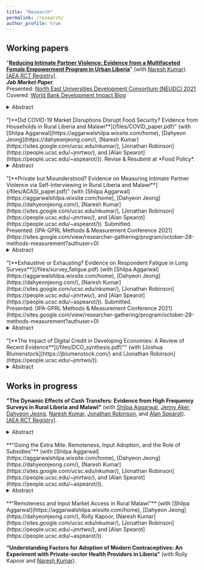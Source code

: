 ```yaml
---
title: "Research"
permalink: /research/
author_profile: true
---
```


<h2> Working papers </h2>

"[**Reducing Intimate Partner Violence: Evidence from a Multifaceted Female Empowerment Program in Urban Liberia**](/files/RC_paper.pdf)" (with [Naresh Kumar](https://sites.google.com/ucsc.edu/nkumar/)). [[AEA RCT Registry]](https://www.socialscienceregistry.org/trials/4488). <br/>
***Job Market Paper***. <br/>
Presented: [North East Universities Development Consortium (NEUDC) 2021](https://sites.google.com/view/neudc2021) <br/>
Covered: [World Bank Development Impact Blog](https://blogs.worldbank.org/impactevaluations/holistic-approach-tackling-intimate-partner-violence-among-marginalized-women) <br/>
<details> 
  <summary>Abstract</summary> 

  Intimate partner violence (IPV) is a global public health challenge associated with adverse health effects and economic costs to both survivors and society, but there is limited evidence on how it can be effectively prevented or reduced. Designing and evaluating interventions targeted at IPV is challenging because the underlying factors of IPV are so intertwined that it can be explained only by a variety of sociocultural factors in addition to personal and interpersonal elements. This paper evaluates a randomized controlled trial of a multifaceted female empowerment program in Monrovia, Liberia, where the baseline IPV prevalence is particularly high. The program intervention includes intensive psychosocial therapy and vocational skills training throughout a full year. About 12 months after program completion, we find the program significantly reduced the proportion of women who experienced emotional, physical, and sexual IPV by 10-26 percentage points (from control bases of 24-62 percent). While there are multiple pathways through which IPV could be impacted, one channel is that the business training was highly effective: labor supply increased by 37 percent and expenditure by 49 percent. While one focus of the program is psychological empowerment, we find positive but statistically insignificant effects on distress and happiness indices. We also find improvements in social norms around IPV: perceived justifiability of IPV reduced by 0.3 standard deviations. 
</details> 
<br/>
"[**Did COVID-19 Market Disruptions Disrupt Food Security? Evidence from Households in Rural Liberia and Malawi**](/files/COVID_paper.pdf)" (with [Shilpa Aggarwal](https://aggarwalshilpa.wixsite.com/home), [Dahyeon Jeong](https://dahyeonjeong.com/), [Naresh Kumar](https://sites.google.com/ucsc.edu/nkumar/), [Jonathan Robinson](https://people.ucsc.edu/~jmrtwo/), and [Alan Spearot](https://people.ucsc.edu/~aspearot/)). Revise & Resubmit at *Food Policy*. <br/>
<details>
  <summary>Abstract</summary>

  We use data collected from panel phone surveys to quantify the effect of market disruptions due to COVID-19 lockdowns on food security of households in rural Liberia and Malawi. We estimate effects using two distinct empirical approaches: (a) an event study around the date of the lockdowns (March to July 2020), and (b) a difference-in-differences analysis comparing the lockdown period in 2020 to the same months in 2021, which helps us control for any seasonal effects. In both countries, market activity was severely disrupted and we observe declines in expenditures. However, we find no evidence of declines in food security.
</details> 
<br/>
"[**Private but Misunderstood? Evidence on Measuring Intimate Partner Violence via Self-Interviewing in Rural Liberia and Malawi**](/files/ACASI_paper.pdf)" (with [Shilpa Aggarwal](https://aggarwalshilpa.wixsite.com/home), [Dahyeon Jeong](https://dahyeonjeong.com/), [Naresh Kumar](https://sites.google.com/ucsc.edu/nkumar/), [Jonathan Robinson](https://people.ucsc.edu/~jmrtwo/), and [Alan Spearot](https://people.ucsc.edu/~aspearot/)). Submitted. <br/>
Presented: [IPA-GPRL Methods & Measurement Conference 2021](https://sites.google.com/view/researcher-gathering/program/october-28-methods-measurement?authuser=0) <br/>
<details>
  <summary>Abstract</summary> 

  Women may under-report intimate partner violence (IPV) in surveys due to a variety of social and psychological factors. We conduct a measurement experiment in rural Liberia and Malawi in which women were asked IPV questions via either self-interviewing (SI), which does not require interaction with an enumerator, or face-to-face interviewing (FTFI) with an enumerator. We find that about a third of women incorrectly answer basic screening questions, and that SI generates placebo effects on innocuous questions. Because the probability of responding "yes" to any specific IPV question is less than 50%, and that IPV is typically reported as an index (reporting yes to at least one question in a category of violence), such misunderstanding will tend to *increase* IPV reporting. In Malawi, we find that SI dramatically increases reported IPV, with the incidence of any type of IPV increasing by 13 percentage points on a base of 20%; in Liberia, we find an insignificant and modest increase of 3 percentage points on a base of 39%. Our results suggest SI may spuriously increase reported IPV rates. 
</details> 
<br/>
"[**Exhaustive or Exhausting? Evidence on Respondent Fatigue in Long Surveys**](/files/survey_fatigue.pdf) (with [Shilpa Aggarwal](https://aggarwalshilpa.wixsite.com/home), [Dahyeon Jeong](https://dahyeonjeong.com/), [Naresh Kumar](https://sites.google.com/ucsc.edu/nkumar/), [Jonathan Robinson](https://people.ucsc.edu/~jmrtwo/), and [Alan Spearot](https://people.ucsc.edu/~aspearot/)). Submitted. <br/>
Presented: [IPA-GPRL Methods & Measurement Conference 2021](https://sites.google.com/view/researcher-gathering/program/october-28-methods-measurement?authuser=0) <br/>
<details>
  <summary>Abstract</summary> 

  Living standards measurement surveys require sustained attention for several hours. We quantify survey fatigue by randomizing the order of questions in in-person surveys (lasting 2.5 hours on average) fielded in an evaluation of cash transfers in rural Liberia and Malawi. An additional hour of survey time increases the probability that a respondent skips a question by 10-64%. Because skips are more common, the total monetary value of aggregated categories such as assets or expenditures declines as the survey goes on, and this effect is sizeable for some categories: for example, an extra hour of survey time lowers food expenditures by 25%. Evidence from a similar experiment within high-frequency phone surveys shows that the results are not driven by the respondents deliberately choosing to skip questions in order to hasten the end of the survey, suggesting that cognitive burden is the key driver of survey fatigue.
</details> 
<br/>
"[**The Impact of Digital Credit in Developing Economies: A Review of Recent Evidence**](/files/DCO_synthesis.pdf)"" (with [Joshua Blumenstock](https://jblumenstock.com/) and [Jonathan Robinson](https://people.ucsc.edu/~jmrtwo/)). <br/>
<details>
  <summary>Abstract</summary> 

  In recent years, a new generation of "digital credit" products have transformed the consumer lending landscape in many low- and middle-income countries. Offering short-term, high-interest loans via mobile phones or other digital platforms, these products have become wildly popular. This article reviews the small but emerging evidence on the welfare impacts of digital credit. These studies document very high rates of takeup -- well in excess of traditional microcredit -- despite the fact that customers often do not understand the terms of their loans. Overall, there is little evidence that access to credit has consistent positive impacts on borrower welfare, though two impact evaluations document positive effects on resilience and subjective well-being, respectively. No study finds statistically significant negative impacts of digital credit. 
</details>


<h2> Works in progress </h2>

**"The Dynamic Effects of Cash Transfers: Evidence from High Frequency Surveys in Rural Liberia and Malawi"** (with [Shilpa Aggarwal](https://aggarwalshilpa.wixsite.com/home), [Jenny Aker](https://sites.tufts.edu/jennyaker/), [Dahyeon Jeong](https://dahyeonjeong.com/), [Naresh Kumar](https://sites.google.com/ucsc.edu/nkumar/), [Jonathan Robinson](https://people.ucsc.edu/~jmrtwo/), and [Alan Spearot](https://people.ucsc.edu/~aspearot/)). [[AEA RCT Registry]](https://www.socialscienceregistry.org/trials/4869). <br/>
<details>
  <summary>Abstract</summary>

  We evaluate an unconditional cash transfer program implemented by the NGO GiveDirectly. We work in 600 rural villages in Liberia and Malawi, with half receiving transfers of $250-750 per household. We investigate cash effects on a host of household welfare outcomes. Our preliminary results show significant effects on most of our primary outcomes, about 18 months after households received their first transfers. We also examine the dynamic effects of cash transfers via monthly phone surveys over two years. We find that the effect of cash on household expenditures dissipates quickly. We also find that the effect on food security diminishes over time, though the effects are still significant two years later. 
</details>
<br/>
**"Going the Extra Mile: Remoteness, Input Adoption, and the Role of Subsidies"** (with [Shilpa Aggarwal](https://aggarwalshilpa.wixsite.com/home), [Dahyeon Jeong](https://dahyeonjeong.com/), [Naresh Kumar](https://sites.google.com/ucsc.edu/nkumar/), [Jonathan Robinson](https://people.ucsc.edu/~jmrtwo/), and [Alan Spearot](https://people.ucsc.edu/~aspearot/)). <br/>
<details>
  <summary>Abstract</summary>

  Farmers in sub-Saharan Africa typically use much less than the recommended amounts of productivity-enhancing inputs like fertilizer, and this usage (and productivity) gap is even greater for those located in remote areas. We study the effect of agricultural input subsidies on input usage, and on the input usage-remoteness gradient using a unique policy experiment: the randomization of the Malawi Farm Input Subsidy Program (FISP). The subsidy is worth approximately 75% of the cost of inputs (roughly $50), but requires farmers to travel to input retailers to redeem the coupon, such that the delivered price of subsidized inputs is increasing with remoteness. We find that the subsidy increased fertilizer use on average, but only modestly (due to high levels of input usage in the control group), and we find no lasting impact of the program. We find no remoteness gradient in take-up of subsidized fertilizer - in this context, travel costs have no deterring effect on subsidy take-up, a result which may be attributable to the size of the subsidy. While remoteness is associated with a decline in fertilizer usage for non-beneficiaries, the gap is completely eliminated for beneficiaries. Our results suggest that subsidy programs like FISP may have a role to play in narrowing spatial inequities in developing countries. 
</details> 
<br/>
**“Remoteness and Input Market Access in Rural Malawi”** (with [Shilpa Aggarwal](https://aggarwalshilpa.wixsite.com/home), [Dahyeon Jeong](https://dahyeonjeong.com/), Rolly Kapoor, [Naresh Kumar](https://sites.google.com/ucsc.edu/nkumar/), [Jonathan Robinson](https://people.ucsc.edu/~jmrtwo/), and [Alan Spearot](https://people.ucsc.edu/~aspearot/)). <br/>

**“Understanding Factors for Adoption of Modern Contraceptives: An Experiment with Private-sector Health Providers in Liberia”** (with Rolly Kapoor and [Naresh Kumar](https://sites.google.com/ucsc.edu/nkumar/)). <br/>
